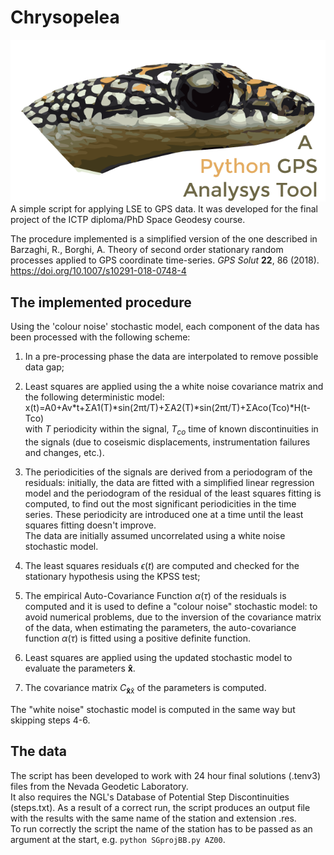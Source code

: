 # Chrysopelea
![Logo](/flogo.png)\
A simple script for applying LSE to GPS data.
It was developed for the final project of the ICTP diploma/PhD Space Geodesy course.

The procedure implemented is a simplified version of the one described in\
Barzaghi, R., Borghi, A. Theory of second order stationary random processes applied to GPS coordinate time-series. *GPS Solut* **22**, 86 (2018). https://doi.org/10.1007/s10291-018-0748-4

## The implemented procedure 
 Using the 'colour noise' stochastic model, each component of the data has been processed with the following scheme:

1.  In a pre-processing phase the data are interpolated to remove possible data gap;

2.  Least squares are applied using the a white noise covariance matrix and the following deterministic model:\
    x(t)=A0+Av*t+ΣA1(T)*sin(2πt/T)+ΣA2(T)*sin(2πt/T)+ΣAco(Tco)*H(t-Tco)\
    with *T* periodicity within the signal, *T*<sub>*co*</sub> time of known discontinuities in the signals (due to coseismic displacements, instrumentation failures and changes, etc.).

3. The periodicities of the signals are derived from a periodogram of the residuals: initially, the data are fitted with a simplified linear regression model and the periodogram of the residual of the least squares fitting is computed, to find out the most significant periodicities in the time series. These periodicity are introduced one at a time until the least squares fitting doesn't improve.\
    The data are initially assumed uncorrelated using a white noise stochastic model.

4.  The least squares residuals *ϵ*(*t*) are computed and checked for the stationary hypothesis using the KPSS test;

5.  The empirical Auto-Covariance Function *α*(*τ*) of the residuals is computed and it is used to define a "colour noise" stochastic model: to avoid numerical problems, due to the inversion of the covariance matrix of the data, when estimating the parameters, the auto-covariance function *α*(*τ*) is fitted using a positive definite function.

5.  Least squares are applied using the updated stochastic model to evaluate the parameters **x̂**.

6.  The covariance matrix *C*<sub>**x̂**x̂</sub> of the parameters is computed.

The "white noise" stochastic model is computed in the same way but skipping steps 4-6.

## The data
The script has been developed to work with 24 hour final solutions (.tenv3) files from the Nevada Geodetic Laboratory.\
It also requires the NGL's Database of Potential Step Discontinuities (steps.txt).
As a result of a correct run, the script produces an output file with the results with the same name of the station and extension .res.\
To run correctly the script the name of the station has to be passed as an argument at the start, e.g.
```python SGprojBB.py AZ00```.
